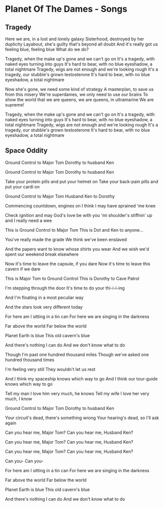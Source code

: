 # Planet Of The Dames - Songs

## Tragedy

Here we are, in a lost and lonely galaxy
Sisterhood, destroyed by her duplicity
Layabout, she's guilty that's beyond all doubt
And it's really got us feeling blue, feeling blue
What do we do?

Tragedy, when the make up's gone and we can't go on
It's a tragedy, with naked eyes turning into guys
It's hard to bear, with no blue eyeshadow, a total nightmare
Tragedy, wigs are not enough and we're looking rough
It's a tragedy, our stubble's grown testosterone
It's hard to bear, with no blue eyeshadow, a total nightmare

Now she's gone, we need some kind of strategy
A masterplan, to save us from this misery
We're superdames, we only need to use our brains
To show the world that we are queens, we are queens, in ultramarine
We are supreme!

Tragedy, when the make up's gone and we can't go on
It's a tragedy, with naked eyes turning into guys
It's hard to bear, with no blue eyeshadow, a total nightmare
Tragedy, wigs are not enough and we're looking rough
It's a tragedy, our stubble's grown testosterone
It's hard to bear, with no blue eyeshadow, a total nightmare

## Space Oddity

Ground Control to Major Tom
Dorothy to husband Ken

Ground Control to Major Tom
Dorothy to husband Ken

Take your protein pills and put your helmet on
Take your back-pain pills and put your cardi on

Ground Control to Major Tom
Husband Ken to Dorothy

Commencing countdown, engines on
I think I may have sprained 'me knee

Check ignition and may God's love be with you
'mi shoulder's stiffnin' up and I really need a wee

This is Ground Control to Major Tom
This is Dot and Ken to anyone...

You've really made the grade
We think we've been enslaved

And the papers want to know whose shirts you wear
And we wish we'd spent our weekend break elsewhere

Now it's time to leave the capsule, if you dare
Now it's time to leave this cavern if we dare

This is Major Tom to Ground Control
This is Dorothy to Cave Patrol

I'm stepping through the door
It's time to do your thi-i-i-ing

And I'm floating in a most peculiar way

And the stars look very different today

For here am I sitting in a tin can
For here we are singing in the darkness

Far above the world
Far below the world

Planet Earth is blue
This old cavern's blue

And there's nothing I can do
And we don't know what to do

Though I'm past one hundred thousand miles
Though we've asked one hundred thousand times

I'm feeling very still
They wouldn't let us rest

And I think my spaceship knows which way to go
And I think our tour-guide knows which way to go

Tell my man I love him very much, he knows
Tell my wife I love her very much, I know

Ground Control to Major Tom
Dorothy to husband Ken

Your circuit's dead, there's something wrong
Your hearing's dead, so I'll ask again

Can you hear me, Major Tom?
Can you hear me, Husband Ken?

Can you hear me, Major Tom?
Can you hear me, Husband Ken?

Can you hear me, Major Tom?
Can you hear me, Husband Ken?

Can you-
Can you-

For here am I sitting in a tin can
For here we are singing in the darkness

Far above the world
Far below the world

Planet Earth is blue
This old cavern's blue

And there's nothing I can do
And we don't know what to do
